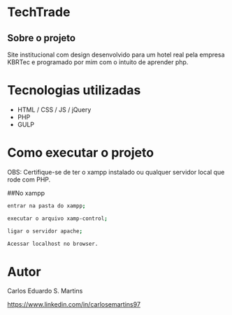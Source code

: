 # TechTrade

## Sobre o projeto

Site institucional com design desenvolvido para um hotel real pela empresa KBRTec e programado por mim com o intuito de aprender php.

# Tecnologias utilizadas
- HTML / CSS / JS / jQuery
- PHP
- GULP

# Como executar o projeto
OBS: Certifique-se de ter o xampp instalado ou qualquer servidor local que rode com PHP.

##No xampp
```bash
entrar na pasta do xampp;

executar o arquivo xamp-control;

ligar o servidor apache;

Acessar localhost no browser.
```

# Autor
Carlos Eduardo S. Martins

https://www.linkedin.com/in/carlosemartins97
